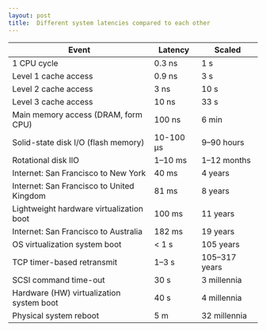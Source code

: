 ```yaml
---
layout: post
title:  Different system latencies compared to each other
---
```


| Event                                     | Latency   | Scaled        |
|-------------------------------------------|-----------|---------------|
| 1 CPU cycle                               | 0.3 ns    | 1 s           |
| Level 1 cache access                      | 0.9 ns    | 3 s           |
|  Level 2 cache access                     | 3 ns      | 10 s          |
| Level 3 cache access                      | 10 ns     | 33 s          |
| Main memory access (DRAM, form CPU)       | 100 ns    | 6 min         |
| Solid-state disk I/O (flash memory)       | 10-100 µs | 9–90 hours    |
| Rotational disk IlO                       | 1–10 ms   | 1–12 months   |
| Internet: San Francisco to New York       | 40 ms     | 4 years       |
| Internet: San Francisco to United Kingdom | 81 ms     | 8 years       |
| Lightweight hardware virtualization boot  | 100 ms    | 11 years      |
| Internet: San Francisco to Australia      | 182 ms    | 19 years      |
| OS virtualization system boot             | < 1 s     | 105 years     |
| TCP timer-based retransmit                | 1–3 s     | 105–317 years |
| SCSI command time-out                     | 30 s      | 3 millennia   |
| Hardware (HW) virtualization system boot  | 40 s      | 4 millennia   |
| Physical system reboot                    | 5 m       | 32 millennia